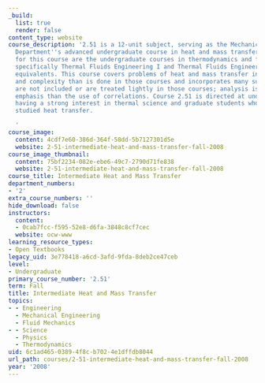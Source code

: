 ```yaml
---
_build:
  list: true
  render: false
content_type: website
course_description: '2.51 is a 12-unit subject, serving as the Mechanical Engineering
  Department''s advanced undergraduate course in heat and mass transfer. The prerequisites
  for this course are the undergraduate courses in thermodynamics and fluid mechanics,
  specifically Thermal Fluids Engineering I and Thermal Fluids Engineering II or their
  equivalents. This course covers problems of heat and mass transfer in greater depth
  and complexity than is done in those courses and incorporates many subjects that
  are not included or are treated lightly in those courses; analysis is given greater
  emphasis than the use of correlations. Course 2.51 is directed at undergraduates
  having a strong interest in thermal science and graduate students who have not previously
  studied heat transfer.

  '
course_image:
  content: 4cdf7e60-386d-364f-58dd-5b7127301d5e
  website: 2-51-intermediate-heat-and-mass-transfer-fall-2008
course_image_thumbnail:
  content: 75bf2234-082e-ebe6-49c7-2790d71fe838
  website: 2-51-intermediate-heat-and-mass-transfer-fall-2008
course_title: Intermediate Heat and Mass Transfer
department_numbers:
- '2'
extra_course_numbers: ''
hide_download: false
instructors:
  content:
  - 0cab7fcc-f595-52e8-d6fa-3848c8cf7cec
  website: ocw-www
learning_resource_types:
- Open Textbooks
legacy_uid: 3e778418-a6cd-3afd-9fda-8deb2ce47ceb
level:
- Undergraduate
primary_course_number: '2.51'
term: Fall
title: Intermediate Heat and Mass Transfer
topics:
- - Engineering
  - Mechanical Engineering
  - Fluid Mechanics
- - Science
  - Physics
  - Thermodynamics
uid: 6c1ad465-0389-4f8c-b702-4e1dffdb8044
url_path: courses/2-51-intermediate-heat-and-mass-transfer-fall-2008
year: '2008'
---
```


